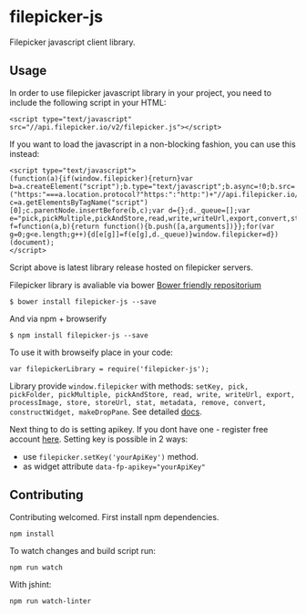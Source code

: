 # filepicker-js
Filepicker javascript client library. 

## Usage

In order to use filepicker javascript library in your project, you need to include the following script in your HTML:

```
<script type="text/javascript" src="//api.filepicker.io/v2/filepicker.js"></script>
```

If you want to load the javascript in a non-blocking fashion, you can use this instead:
```
<script type="text/javascript">
(function(a){if(window.filepicker){return}var b=a.createElement("script");b.type="text/javascript";b.async=!0;b.src=("https:"===a.location.protocol?"https:":"http:")+"//api.filepicker.io/v2/filepicker.js";var c=a.getElementsByTagName("script")[0];c.parentNode.insertBefore(b,c);var d={};d._queue=[];var e="pick,pickMultiple,pickAndStore,read,write,writeUrl,export,convert,store,storeUrl,remove,stat,setKey,constructWidget,makeDropPane".split(",");var f=function(a,b){return function(){b.push([a,arguments])}};for(var g=0;g<e.length;g++){d[e[g]]=f(e[g],d._queue)}window.filepicker=d})(document);
</script>
```
Script above is latest library release hosted on filepicker servers. 


Filepicker library is avaliable via bower [Bower friendly repositorium](https://github.com/krystiangw/filepicker-js-bower)

```
$ bower install filepicker-js --save
```

And via npm + browserify
```
$ npm install filepicker-js --save
```

To use it with browseify place in your code:
```
var filepickerLibrary = require('filepicker-js');
```

Library provide ```window.filepicker``` with methods:
 ```setKey, pick, pickFolder, pickMultiple, pickAndStore, read, write, writeUrl, export, processImage, store, storeUrl, stat, metadata, remove, convert, constructWidget, makeDropPane```. See detailed [docs](https://www.filepicker.com/documentation/file_ingestion/javascript_api/pick?v=v2).

Next thing to do is setting apikey. If you dont have one - register free account [here](https://www.filepicker.com/register/free). Setting key is possible in 2 ways:

* use ```filepicker.setKey('yourApiKey')```  method.
* as widget attribute ```data-fp-apikey="yourApiKey"```


## Contributing
Contributing welcomed. First install npm dependencies.
``` 
npm install
``` 
To watch changes and build script run:
``` 
npm run watch
``` 
With jshint:
``` 
npm run watch-linter
``` 
